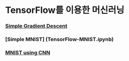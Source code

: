 # TensorFlow를 이용한 머신러닝

### [Simple Gradient Descent](TensorFlow-Tutorial01.ipynb)
### [Simple MNIST] (TensorFlow-MNIST.ipynb)
### [MNIST using CNN](MNIST-CNN.ipynb)


